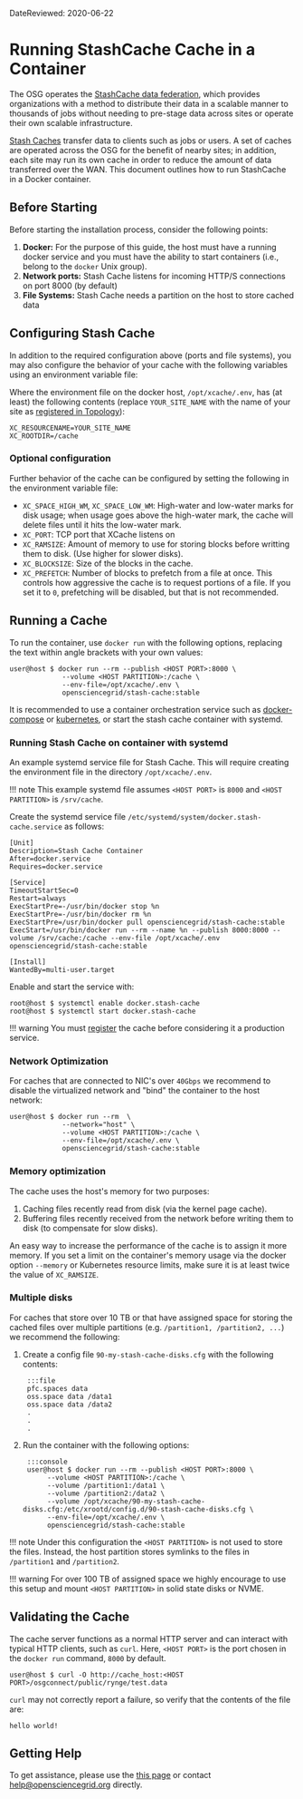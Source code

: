 DateReviewed: 2020-06-22

Running StashCache Cache in a Container
=======================================

The OSG operates the [StashCache data federation](../../data/stashcache/overview.md), which
provides organizations with a method to distribute their data in a scalable manner to thousands of jobs without needing
to pre-stage data across sites or operate their own scalable infrastructure.

[Stash Caches](../../data/stashcache/install-cache.md) transfer data to clients such as jobs or users.
A set of caches are operated across the OSG for the benefit of nearby sites;
in addition, each site may run its own cache in order to reduce the amount of data transferred over the WAN.
This document outlines how to run StashCache in a Docker container.

Before Starting
---------------

Before starting the installation process, consider the following points:

1. **Docker:** For the purpose of this guide, the host must have a running docker service
   and you must have the ability to start containers (i.e., belong to the `docker` Unix group).
1. **Network ports:** Stash Cache listens for incoming HTTP/S connections on port 8000 (by default)
1. **File Systems:** Stash Cache needs a partition on the host to store cached data

Configuring Stash Cache
-----------------------

In addition to the required configuration above (ports and file systems),
you may also configure the behavior of your cache with the following variables using an environment variable file:

Where the environment file on the docker host, `/opt/xcache/.env`, has (at least) the following contents
(replace `YOUR_SITE_NAME` with the name of your site as
[registered in Topology](../../data/stashcache/install-cache.md#registering-the-cache)):
```file
XC_RESOURCENAME=YOUR_SITE_NAME
XC_ROOTDIR=/cache
```

### Optional configuration ###

Further behavior of the cache can be configured by setting the following in the environment variable file:

- `XC_SPACE_HIGH_WM`, `XC_SPACE_LOW_WM`: High-water and low-water marks for disk usage;
      when usage goes above the high-water mark, the cache will delete files until it hits the low-water mark.
- `XC_PORT`: TCP port that XCache listens on
- `XC_RAMSIZE`: Amount of memory to use for storing blocks before writting them to disk. (Use higher for slower disks).
- `XC_BLOCKSIZE`: Size of the blocks in the cache.
- `XC_PREFETCH`: Number of blocks to prefetch from a file at once.
       This controls how aggressive the cache is to request portions of a file.
       If you set it to `0`, prefetching will be disabled, but that is not recommended.


Running a Cache
---------------

To run the container, use `docker run` with the following options, replacing the text within angle brackets
with your own values:

```console
user@host $ docker run --rm --publish <HOST PORT>:8000 \
             --volume <HOST PARTITION>:/cache \
             --env-file=/opt/xcache/.env \
             opensciencegrid/stash-cache:stable
```

It is recommended to use a container orchestration service such as [docker-compose](https://docs.docker.com/compose/)
or [kubernetes](https://kubernetes.io/), or start the stash cache container with systemd.

### Running Stash Cache on container with systemd

An example systemd service file for Stash Cache.
This will require creating the environment file in the directory `/opt/xcache/.env`. 

!!! note
    This example systemd file assumes `<HOST PORT>` is `8000` and  `<HOST PARTITION>` is `/srv/cache`.

Create the systemd service file `/etc/systemd/system/docker.stash-cache.service` as follows:

```file
[Unit]
Description=Stash Cache Container
After=docker.service
Requires=docker.service

[Service]
TimeoutStartSec=0
Restart=always
ExecStartPre=-/usr/bin/docker stop %n
ExecStartPre=-/usr/bin/docker rm %n
ExecStartPre=/usr/bin/docker pull opensciencegrid/stash-cache:stable
ExecStart=/usr/bin/docker run --rm --name %n --publish 8000:8000 --volume /srv/cache:/cache --env-file /opt/xcache/.env opensciencegrid/stash-cache:stable

[Install]
WantedBy=multi-user.target
```

Enable and start the service with:

```console
root@host $ systemctl enable docker.stash-cache
root@host $ systemctl start docker.stash-cache
```

!!! warning
    You must [register](../../data/stashcache/install-cache.md#registering-the-cache) the cache before considering it a production service.



### Network Optimization ###

For caches that are connected to NIC's over `40Gbps` we recommend to disable the virtualized network and "bind" the container to the host network:

```console
user@host $ docker run --rm  \
             --network="host" \
             --volume <HOST PARTITION>:/cache \
             --env-file=/opt/xcache/.env \
             opensciencegrid/stash-cache:stable
```

### Memory optimization ###

The cache uses the host's memory for two purposes:

1. Caching files recently read from disk (via the kernel page cache).
1. Buffering files recently received from the network before writing them to disk (to compensate for slow disks).

An easy way to increase the performance of the cache is to assign it more memory.
If you set a limit on the container's memory usage via the docker option `--memory` or Kubernetes resource limits,
make sure it is at least twice the value of `XC_RAMSIZE`.


### Multiple disks ###

For caches that store over 10 TB or that have assigned space for storing the cached files over multiple partitions
(e.g. `/partition1, /partition2, ...`) we recommend the following:

1. Create a config file `90-my-stash-cache-disks.cfg` with the following contents:

        :::file
        pfc.spaces data
        oss.space data /data1
        oss.space data /data2
        .
        .
        .

1. Run the container with the following options:

        :::console
        user@host $ docker run --rm --publish <HOST PORT>:8000 \
             --volume <HOST PARTITION>:/cache \
             --volume /partition1:/data1 \
             --volume /partition2:/data2 \
             --volume /opt/xcache/90-my-stash-cache-disks.cfg:/etc/xrootd/config.d/90-stash-cache-disks.cfg \
             --env-file=/opt/xcache/.env \
             opensciencegrid/stash-cache:stable

!!! note
    Under this configuration the `<HOST PARTITION>` is not used to store the files.
    Instead, the host partition stores symlinks to the files in `/partition1` and `/partition2`.

!!! warning
    For over 100 TB of assigned space we highly encourage to use this setup and mount `<HOST PARTITION>` in solid state disks or NVME.


Validating the Cache
---------------------

The cache server functions as a normal HTTP server and can interact with typical HTTP clients, such as `curl`.
Here, `<HOST PORT>` is the port chosen in the `docker run` command, `8000` by default.


```console
user@host $ curl -O http://cache_host:<HOST PORT>/osgconnect/public/rynge/test.data
```

`curl` may not correctly report a failure, so verify that the contents of the file are:
```
hello world!
```

Getting Help
------------

To get assistance, please use the [this page](../../common/help.md) or contact <help@opensciencegrid.org> directly.


